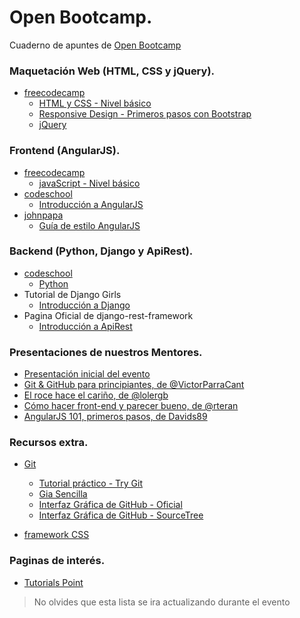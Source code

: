 # Open Bootcamp. #
Cuaderno de apuntes de [Open Bootcamp](http://victorparracant.github.io/OpenBootcamp/)

### Maquetación Web (HTML, CSS y jQuery). ###
* [freecodecamp](https://www.freecodecamp.com/)
  - [HTML y CSS - Nivel básico](https://www.freecodecamp.com/map-aside#nested-collapseHTML5andCSS)
  - [Responsive Design - Primeros pasos con Bootstrap](https://www.freecodecamp.com/map-aside#nested-collapseResponsiveDesignwithBootstr)
  - [jQuery](https://www.freecodecamp.com/map-aside#nested-collapsejQuery)

### Frontend (AngularJS). ###
* [freecodecamp](https://www.freecodecamp.com/)
  - [javaScript - Nivel básico](https://www.freecodecamp.com/map-aside#nested-collapseBasicJavaScript)
* [codeschool](https://www.codeschool.com/)
  - [Introducción a AngularJS](http://campus.codeschool.com/courses/shaping-up-with-angular-js/intro)
* [johnpapa](https://github.com/johnpapa)
  - [Guía de estilo AngularJS](https://github.com/johnpapa/angular-styleguide/blob/master/a1/i18n/es-ES.md)

### Backend (Python, Django y ApiRest). ###
* [codeschool](https://www.codeschool.com/)
  - [Python](https://www.codecademy.com/es/learn/python)
* Tutorial de Django Girls
  - [Introducción a Django](http://tutorial.djangogirls.org/es/)
* Pagina Oficial de django-rest-framework
  - [Introducción a ApiRest](http://www.django-rest-framework.org/)

### Presentaciones de nuestros Mentores. ###
* [Presentación inicial del evento](https://docs.google.com/presentation/d/17C3cQ_lLL25V9DVJdUca80a0PbJxVGV1Ujj6JfoMjmc/edit?usp=sharing)
* [Git & GitHub para principiantes, de @VictorParraCant](https://drive.google.com/file/d/0B4YLsFUmquGEcENxNnZnZzBiZDQ/view?pref=2&pli=1)
* [El roce hace el cariño, de @lolergb](https://drive.google.com/open?id=0B4YLsFUmquGEV0ZxVWVwXzFhOG8)
* [Cómo hacer front-end y parecer bueno, de @rteran](https://drive.google.com/file/d/0B4YLsFUmquGEckRBYkRad05XR3c/view?usp=sharing)
* [AngularJS 101, primeros pasos, de Davids89](https://drive.google.com/open?id=0B4YLsFUmquGELVNGUmNOMEdra0k/view?usp=sharing)

### Recursos extra. ###
* [Git](https://git-scm.com/)
  - [Tutorial práctico - Try Git](https://try.github.io/levels/1/challenges/1)
  - [Gia Sencilla](http://rogerdudler.github.io/git-guide/index.es.html)
  - [Interfaz Gráfica de GitHub - Oficial](https://desktop.github.com/)
  - [Interfaz Gráfica de GitHub - SourceTree](https://www.sourcetreeapp.com/)

* [framework CSS](http://es.learnlayout.com/frameworks.html)

### Paginas de interés. ###
* [Tutorials Point](http://www.tutorialspoint.com)

> No olvides que esta lista se ira actualizando durante el evento
